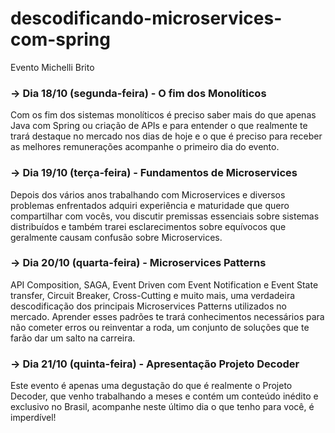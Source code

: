 # descodificando-microservices-com-spring
Evento Michelli Brito  

### -> Dia 18/10 (segunda-feira) - O fim dos Monolíticos  
Com os fim dos sistemas monolíticos é preciso saber mais do que apenas Java com Spring ou criação de APIs e para entender o que realmente te trará destaque no mercado nos dias de hoje e o que é preciso para receber as melhores remunerações acompanhe o primeiro dia do evento.  


### -> Dia 19/10 (terça-feira) - Fundamentos de Microservices  
Depois dos vários anos trabalhando com Microservices e diversos problemas enfrentados adquiri experiência e maturidade que quero compartilhar com vocês, vou discutir premissas essenciais sobre sistemas distribuídos e também trarei esclarecimentos sobre equívocos que geralmente causam confusão sobre Microservices.  


### -> Dia 20/10 (quarta-feira) - Microservices Patterns  
API Composition, SAGA, Event Driven com Event Notification e Event State transfer, Circuit Breaker, Cross-Cutting e muito mais, uma verdadeira descodificação dos principais Microservices Patterns utilizados no mercado. Aprender esses padrões te trará conhecimentos necessários para não cometer erros ou reinventar a roda, um conjunto de soluções que te farão dar um salto na carreira.  


### -> Dia 21/10 (quinta-feira) - Apresentação Projeto Decoder  
Este evento é apenas uma degustação do que é realmente o Projeto Decoder, que venho trabalhando a meses e contém um conteúdo inédito e exclusivo no Brasil, acompanhe neste último dia o que tenho para você, é imperdível!  



